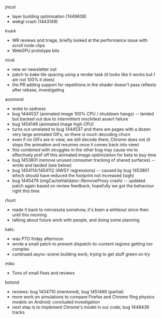 jnicol
* layer building optimisation (1449608)
* webgl crash (1443149)



kvark
* WR reviews and triage, briefly looked at the performance issue with scroll node clips
* WebGPU prototype bits



nical
* new wr newsletter out
* patch to bake tile spacing using a render task (it looks like it works but I am not 100% it does)
* the PR adding support for repetitions in the shader doesn't pass reftests after rebase, investigating



aosmond
* woke to sadness
* bug 1444537 (animated image 100% CPU / shutdown hangs) -- landed but backed out due to intermittent mochitest assert failure
* bug 1454149 (animated image high CPU)
* turns out unrelated to bug 1444537 and there are pages with a dozen very large animated GIFs, so there is much decoding churn
* even if no GIFs are in view, we still decode them; Chrome does not (it stops the animation and resumes once it comes back into view)
* this combined with struggles in the other bug may cause me to effectively pref off this animated image optimization for beta to buy time
* bug 1453801 (remove unused consumer tracking of shared surfaces) -- wrote and landed (see below)
* bug 1454114/1454112 (AWSY regressions) -- caused by bug 1453801 which should have reduced the footprint not increased (sigh)
* bug 1445479 (imgCacheValidator::RemoveProxy crash) -- updated patch again based on review feedback, hopefully we got the behaviour right this time



rhunt
* made it back to minnesota somehow, it's been a whiteout since then until this morning
* talking about future work with people, and doing some planning



kats:
* was PTO friday afternoon
* wrote a small patch to prevent dispatch-to-content regions getting too complex
* continued async-scene building work, trying to get stuff green on try



miko
* Tons of small fixes and reviews



botond
* reviews: bug 1434710 (mentored), bug 1451469 (partial) 
* more work on simulations to compare Firefox and Chrome fling physics models on Android; concluded investigation 
* next step is to implement Chrome's model in our code; bug 1448439 tracks



